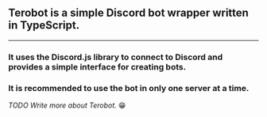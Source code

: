 ## Terobot is a simple Discord bot wrapper written in TypeScript.
<hr>

### It uses the Discord.js library to connect to Discord and provides a simple interface for creating bots.
### It is recommended to use the bot in only one server at a time.

*TODO Write more about Terobot.* 😁
